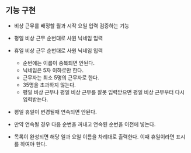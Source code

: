 ## 기능 구현

- 비상 근무를 배정할 월과 시작 요일 입력 검증하는 기능
- 평일 비상 근무 순번대로 사원 닉네임 입력
- 휴일 비상 근무 순번대로 사원 닉네임 입력
    - 순번에는 이름이 중복되면 안된다.
    - 닉네임은 5자 이하로만 한다.
    - 근무자는 최소 5명의 근무자로 한다.
    - 35명을 초과하지 않는다.
    - 평일 비상 근무나 평일 비상 근무를 잘못 입력받으면 평일 비상 근무부터 다시 입력받는다.
  
- 평일 휴일이 변경될때 연속되면 안된다.
- 만약 연속될 경우 다음 순번을 꺼내고 연속된  순번을 이전에 넣는다.
- 목록이 완성되면 해당 일과 요일 이름을 차례대로 출력한다. 이때 휴일이라면 표시를 하여야 한다.